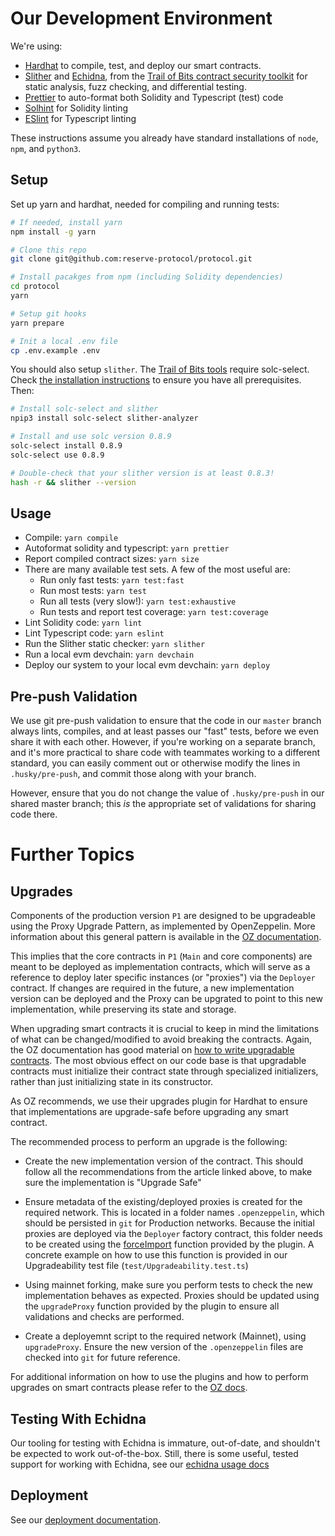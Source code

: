 

# Our Development Environment

We're using:

- [Hardhat](hardhat.org) to compile, test, and deploy our smart contracts.
- [Slither][] and [Echidna][], from the [Trail of Bits contract security toolkit][tob-suite] for static analysis, fuzz checking, and differential testing.
- [Prettier][] to auto-format both Solidity and Typescript (test) code
- [Solhint][] for Solidity linting
- [ESlint][] for Typescript linting

[echidna]: https://github.com/crytic/echidna
[slither]: https://github.com/crytic/slither
[tob-suite]: https://blog.trailofbits.com/2018/03/23/use-our-suite-of-ethereum-security-tools/
[prettier]: https://prettier.io/
[solhint]: https://protofire.github.io/solhint/
[eslint]: https://eslint.org/

These instructions assume you already have standard installations of `node`, `npm`, and `python3`.

## Setup

Set up yarn and hardhat, needed for compiling and running tests:

``` bash
# If needed, install yarn
npm install -g yarn

# Clone this repo
git clone git@github.com:reserve-protocol/protocol.git

# Install pacakges from npm (including Solidity dependencies)
cd protocol
yarn

# Setup git hooks
yarn prepare

# Init a local .env file
cp .env.example .env
```

You should also setup `slither`. The [Trail of Bits tools][tob-suite] require solc-select. Check [the installation instructions](https://github.com/crytic/solc-select) to ensure you have all prerequisites. Then:

```bash
# Install solc-select and slither
npip3 install solc-select slither-analyzer

# Install and use solc version 0.8.9
solc-select install 0.8.9
solc-select use 0.8.9

# Double-check that your slither version is at least 0.8.3!
hash -r && slither --version
```

## Usage

- Compile: `yarn compile`
- Autoformat solidity and typescript: `yarn prettier`
- Report compiled contract sizes: `yarn size`
- There are many available test sets. A few of the most useful are:
    - Run only fast tests: `yarn test:fast`
    - Run most tests: `yarn test`
    - Run all tests (very slow!): `yarn test:exhaustive`
    - Run tests and report test coverage: `yarn test:coverage`
- Lint Solidity code: `yarn lint`
- Lint Typescript code: `yarn eslint`
- Run the Slither static checker: `yarn slither`
- Run a local evm devchain: `yarn devchain`
- Deploy our system to your local evm devchain: `yarn deploy`

## Pre-push Validation

We use git pre-push validation to ensure that the code in our `master` branch always lints, compiles, and at least passes our "fast" tests, before we even share it with each other. However, if you're working on a separate branch, and it's more practical to share code with teammates working to a different standard, you can easily comment out or otherwise modify the lines in `.husky/pre-push`, and commit those along with your branch.

However, ensure that you do not change the value of `.husky/pre-push` in our shared master branch; this _is_ the appropriate set of validations for sharing code there.

# Further Topics

## Upgrades

Components of the production version `P1` are designed to be upgradeable using the Proxy Upgrade Pattern, as implemented by OpenZeppelin. More information about this general pattern is available in the [OZ documentation][proxy-docs].

[proxy-docs]: https://docs.openzeppelin.com/upgrades-plugins/1.x/proxies

This implies that the core contracts in `P1` (`Main` and core components) are meant to be deployed as implementation contracts, which will serve as a reference to deploy later specific instances (or "proxies") via the `Deployer` contract. If changes are required in the future, a new implementation version can be deployed and the Proxy can be upgrated to point to this new implementation, while preserving its state and storage.

When upgrading smart contracts it is crucial to keep in mind the limitations of what can be changed/modified to avoid breaking the contracts. Again, the OZ documentation has good material on [how to write upgradable contracts][writing-upgradable]. The most obvious effect on our code base is that upgradable contracts must initialize their contract state through specialized initializers, rather than just initializing state in its constructor.

[writing-upgradable]: https://docs.openzeppelin.com/upgrades-plugins/1.x/writing-upgradeable

As OZ recommends, we use their upgrades plugin for Hardhat to ensure that implementations are upgrade-safe before upgrading any smart contract.

The recommended process to perform an upgrade is the following:

- Create the new implementation version of the contract. This should follow all the recommendations from the article linked above, to make sure the implementation is "Upgrade Safe"

- Ensure metadata of the existing/deployed proxies is created for the required network. This is located in a folder names `.openzeppelin`, which should be persisted in `git` for Production networks. Because the initial proxies are deployed via the `Deployer` factory contract, this folder needs to be created using the [forceImport][] function provided by the plugin. A concrete example on how to use this function is provided in our Upgradeability test file (`test/Upgradeability.test.ts`)

- Using mainnet forking, make sure you perform tests to check the new implementation behaves as expected. Proxies should be updated using the `upgradeProxy` function provided by the plugin to ensure all validations and checks are performed.

- Create a deployemnt script to the required network (Mainnet), using `upgradeProxy`. Ensure the new version of the `.openzeppelin` files are checked into `git` for future reference.

For additional information on how to use the plugins and how to perform upgrades on smart contracts please refer to the [OZ docs][upgrades-docs]. 

[upgrades-docs]: https://docs.openzeppelin.com/upgrades

[forceImport]: https://docs.openzeppelin/upgrades-plugins/1.x/api-hardhat-upgrades#force-import

## Testing With Echidna 

Our tooling for testing with Echidna is immature, out-of-date, and shouldn't be expected to work out-of-the-box. Still, there is some useful, tested support for working with Echidna, see our [echidna usage docs](using-echidna.md)

## Deployment

See our [deployment documentation](deployment.md).

